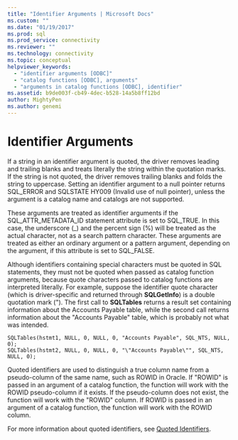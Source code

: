 ```yaml
---
title: "Identifier Arguments | Microsoft Docs"
ms.custom: ""
ms.date: "01/19/2017"
ms.prod: sql
ms.prod_service: connectivity
ms.reviewer: ""
ms.technology: connectivity
ms.topic: conceptual
helpviewer_keywords: 
  - "identifier arguments [ODBC]"
  - "catalog functions [ODBC], arguments"
  - "arguments in catalog functions [ODBC], identifier"
ms.assetid: b9de003f-cb49-4dec-b528-14a5b8ff12bd
author: MightyPen
ms.author: genemi
---
```

# Identifier Arguments
If a string in an identifier argument is quoted, the driver removes leading and trailing blanks and treats literally the string within the quotation marks. If the string is not quoted, the driver removes trailing blanks and folds the string to uppercase. Setting an identifier argument to a null pointer returns SQL_ERROR and SQLSTATE HY009 (Invalid use of null pointer), unless the argument is a catalog name and catalogs are not supported.  
  
 These arguments are treated as identifier arguments if the SQL_ATTR_METADATA_ID statement attribute is set to SQL_TRUE. In this case, the underscore (_) and the percent sign (%) will be treated as the actual character, not as a search pattern character. These arguments are treated as either an ordinary argument or a pattern argument, depending on the argument, if this attribute is set to SQL_FALSE.  
  
 Although identifiers containing special characters must be quoted in SQL statements, they must not be quoted when passed as catalog function arguments, because quote characters passed to catalog functions are interpreted literally. For example, suppose the identifier quote character (which is driver-specific and returned through **SQLGetInfo**) is a double quotation mark ("). The first call to **SQLTables** returns a result set containing information about the Accounts Payable table, while the second call returns information about the "Accounts Payable" table, which is probably not what was intended.  
  
```  
SQLTables(hstmt1, NULL, 0, NULL, 0, "Accounts Payable", SQL_NTS, NULL, 0);  
SQLTables(hstmt2, NULL, 0, NULL, 0, "\"Accounts Payable\"", SQL_NTS, NULL, 0);  
```  
  
 Quoted identifiers are used to distinguish a true column name from a pseudo-column of the same name, such as ROWID in Oracle. If "ROWID" is passed in an argument of a catalog function, the function will work with the ROWID pseudo-column if it exists. If the pseudo-column does not exist, the function will work with the "ROWID" column. If ROWID is passed in an argument of a catalog function, the function will work with the ROWID column.  
  
 For more information about quoted identifiers, see [Quoted Identifiers](../../../odbc/reference/develop-app/quoted-identifiers.md).
